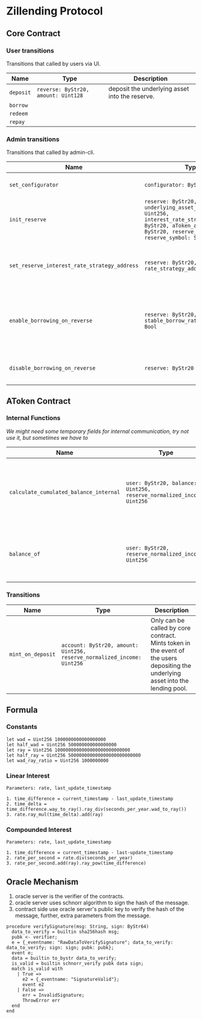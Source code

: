 # Zillending Protocol

## Core Contract

### User transitions

Transitions that called by users via UI.

| Name | Type | Description |
| ---------------| ----------|---------|
| `deposit`         | `reverse: ByStr20, amount: Uint128` | deposit the underlying asset into the reserve. |
| `borrow` | | |
| `redeem` | | |
| `repay` | | |


### Admin transitions

Transitions that called by admin-cli.

| Name | Type | Description |
| ---------------| ----------|---------|
| `set_configurator`         | `configurator: ByStr20` | changes configurator address. |
| `init_reserve`         | `reserve: ByStr20, underlying_asset_decimals: Uint256, interest_rate_strategy_address: ByStr20, aToken_address: ByStr20, reserve_name: String, reserve_symbol: String` | initializes a reserve |
| `set_reserve_interest_rate_strategy_address` | `reserve: ByStr20, rate_strategy_address: ByStr20` | updates the address of the interest rate strategy contract |
| `enable_borrowing_on_reverse` | `reserve: ByStr20, stable_borrow_rate_enabled: Bool` | enables borrowing on a reserve. Also sets the stable rate borrowing |
| `disable_borrowing_on_reverse` | `reserve: ByStr20` | disables borrowing on a reserve |


## AToken Contract

### Internal Functions

*We might need some temporary fields for internal communication, try not use it, but sometimes we have to*

| Name | Type | Description |
| ---------------| ----------|---------|
| `calculate_cumulated_balance_internal`         | `user: ByStr20, balance: Uint256, reserve_normalized_income: Uint256` | calculate the interest accrued by user on a specific balance. `reserve_normalized_income` should be calculated by core contract, but we now need use oracle server as the lacking of the external library feature. |
| `balance_of` | `user: ByStr20, reserve_normalized_income: Uint256` | calculate the balance of the user, whihc is the principal balance + interest generated by the principal balance + interest generated by the redirected balance |


### Transitions

| Name | Type | Description |
| ---------------| ----------|---------|
| `mint_on_deposit`         | `account: ByStr20, amount: Uint256, reserve_normalized_income: Uint256` | Only can be called by core contract. Mints token in the event of the users depositing the underlying asset into the lending pool. |

## Formula

### Constants

```
let wad = Uint256 1000000000000000000
let half_wad = Uint256 500000000000000000
let ray = Uint256 1000000000000000000000000000
let half_ray = Uint256 500000000000000000000000000
let wad_ray_ratio = Uint256 1000000000
```

### Linear Interest

```
Parameters: rate, last_update_timestamp

1. time_difference = current_timestamp - last_update_timestamp
2. time_delta = time_difference.way_to_ray().ray_div(seconds_per_year.wad_to_ray())
3. rate.ray_mul(time_delta).add(ray)
```

### Compounded Interest

```
Parameters: rate, last_update_timestamp

1. time_difference = current_timestamp - last-update_timestamp
2. rate_per_second = rate.div(seconds_per_year)
3. rate_per_second.add(ray).ray_pow(time_difference)
```


## Oracle Mechanism

1. oracle server is the verifier of the contracts.
2. oracle server uses schnorr algorithm to sign the hash of the message.
3. contract side use oracle server's public key to verify the hash of the message, further, extra parameters from the message.


```
procedure verifySignature(msg: String, sign: ByStr64)
  data_to_verify = builtin sha256hash msg;
  pubk <- verifier;
  e = {_eventname: "RawDataToVerifySignature"; data_to_verify: data_to_verify; sign: sign; pubk: pubk};
  event e;
  data = builtin to_bystr data_to_verify;
  is_valid = builtin schnorr_verify pubk data sign;
  match is_valid with
    | True =>
      e2 = {_eventname: "SignatureValid"};
      event e2
    | False =>
      err = InvalidSignature;
      ThrowError err
  end
end
```